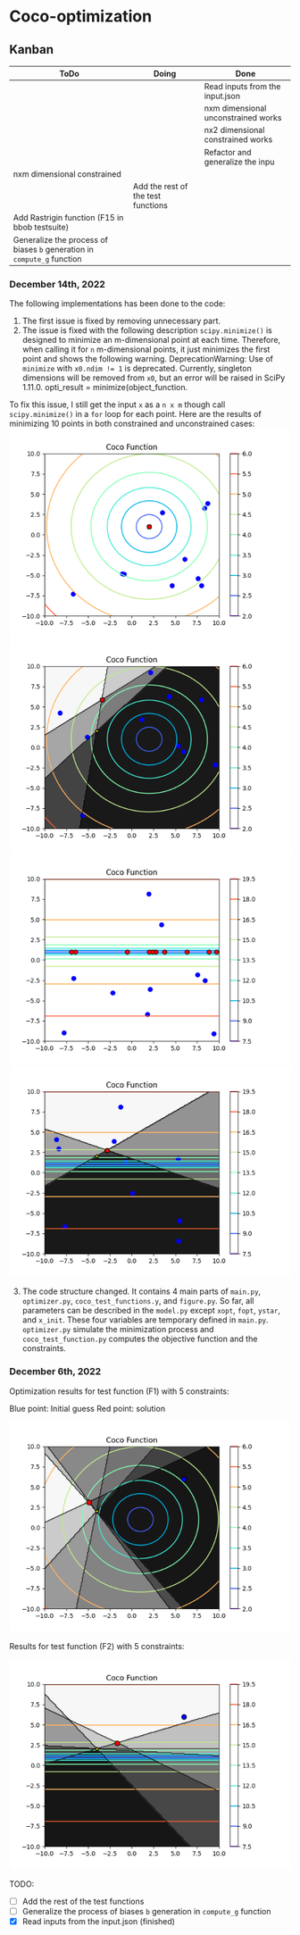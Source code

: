 # Coco-optimization


## Kanban 
| ToDo                                                                    | Doing                              | Done                                |
|-------------------------------------------------------------------------|------------------------------------|-------------------------------------|
 |                                                                         |                                    | Read inputs from the input.json     |
 |                                                                         |                                    | nxm dimensional unconstrained works |
|                                                                         |                                    | nx2 dimensional constrained works   |
|                                                                         |                                    | Refactor and generalize the inpu    |
| nxm dimensional constrained                                             |                                    |                                     |
|                                                                         | Add the rest of the test functions |                                     |
| Add Rastrigin function (F15 in bbob testsuite)                          |                                    |                                     |
| Generalize the process of biases `b` generation in `compute_g` function |                                    |                                     |


### December 14th, 2022
The following implementations has been done to the code:
1. The first issue is fixed by removing unnecessary part.
2. The issue is fixed with the following description 
`scipy.minimize()` is designed to minimize an m-dimensional point at each time. Therefore, when calling it for `n` m-dimensional points, it just minimizes the first point and shows the following warning.
DeprecationWarning: Use of `minimize` with `x0.ndim != 1` is deprecated. Currently, singleton dimensions will be removed from `x0`, but an error will be raised in SciPy 1.11.0. opti_result = minimize(object_function.

To fix this issue, I still get the input `x` as a `n x m` though call `scipy.minimize()` in a `for` loop for each point. Here are the results of minimizing 10 points in both constrained and unconstrained cases:
<img title="title" alt="Alt text" src="images/f1-10p.png">
<img title="title" alt="Alt text" src="images/f1-10p-c3.png">
<img title="title" alt="Alt text" src="images/f2-10p.png">
<img title="title" alt="Alt text" src="images/f2-10p-c3.png">

3. The code structure changed. It contains 4 main parts of `main.py`, `optimizer.py`, `coco_test_functions.y`, and `figure.py`. So far, all parameters can be described in the `model.py` except `xopt`, `fopt`, `ystar`, and `x_init`. These four variables are temporary defined in `main.py`. `optimizer.py` simulate the minimization process and `coco_test_function.py` computes the objective function and the constraints.

### December 6th, 2022
Optimization results for test function (F1) with 5 constraints:

Blue point: Initial guess
Red point: solution 

<img title="a title" alt="Alt text" src="images/Figure_1.png">

Results for test function (F2) with 5 constraints:

<img title="a title" alt="Alt text" src="images/Figure_2.png">


TODO:

- [ ] Add the rest of the test functions
- [ ] Generalize the process of biases `b` generation in `compute_g` function 
- [x] Read inputs from the input.json (finished)
